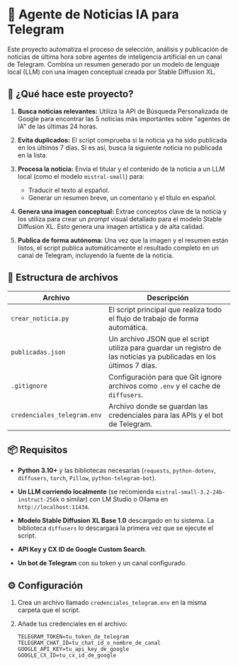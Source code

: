 # 🤖 Agente de Noticias IA para Telegram

Este proyecto automatiza el proceso de selección, análisis y publicación de noticias de última hora sobre agentes de inteligencia artificial en un canal de Telegram. Combina un resumen generado por un modelo de lenguaje local (LLM) con una imagen conceptual creada por Stable Diffusion XL.

## 🔧 ¿Qué hace este proyecto?

1.  **Busca noticias relevantes:** Utiliza la API de Búsqueda Personalizada de Google para encontrar las 5 noticias más importantes sobre "agentes de IA" de las últimas 24 horas.

2.  **Evita duplicados:** El script comprueba si la noticia ya ha sido publicada en los últimos 7 días. Si es así, busca la siguiente noticia no publicada en la lista.

3.  **Procesa la noticia:** Envía el titular y el contenido de la noticia a un LLM local (como el modelo `mistral-small`) para:
    * Traducir el texto al español.
    * Generar un resumen breve, un comentario y el título en español.

4.  **Genera una imagen conceptual:** Extrae conceptos clave de la noticia y los utiliza para crear un *prompt* visual detallado para el modelo Stable Diffusion XL. Esto genera una imagen artística y de alta calidad.

5.  **Publica de forma autónoma:** Una vez que la imagen y el resumen están listos, el script publica automáticamente el resultado completo en un canal de Telegram, incluyendo la fuente de la noticia.

## 📁 Estructura de archivos

| Archivo | Descripción |
|---|---|
| `crear_noticia.py` | El script principal que realiza todo el flujo de trabajo de forma automática. |
| `publicadas.json` | Un archivo JSON que el script utiliza para guardar un registro de las noticias ya publicadas en los últimos 7 días. |
| `.gitignore` | Configuración para que Git ignore archivos como `.env` y el cache de `diffusers`. |
| `credenciales_telegram.env` | Archivo donde se guardan las credenciales para las APIs y el bot de Telegram. |

## 📦 Requisitos

* **Python 3.10+** y las bibliotecas necesarias (`requests`, `python-dotenv`, `diffusers`, `torch`, `Pillow`, `python-telegram-bot`).

* **Un LLM corriendo localmente** (se recomienda `mistral-small-3.2-24b-instruct-256k` o similar) con LM Studio o Ollama en `http://localhost:11434`.

* **Modelo Stable Diffusion XL Base 1.0** descargado en tu sistema. La biblioteca `diffusers` lo descargará la primera vez que se ejecute el script.

* **API Key y CX ID de Google Custom Search**.

* **Un bot de Telegram** con su token y un canal configurado.

## ⚙️ Configuración

1.  Crea un archivo llamado `credenciales_telegram.env` en la misma carpeta que el script.

2.  Añade tus credenciales en el archivo:
    ```
    TELEGRAM_TOKEN=tu_token_de_telegram
    TELEGRAM_CHAT_ID=tu_chat_id_o_nombre_de_canal
    GOOGLE_API_KEY=tu_api_key_de_google
    GOOGLE_CX_ID=tu_cx_id_de_google
    ```